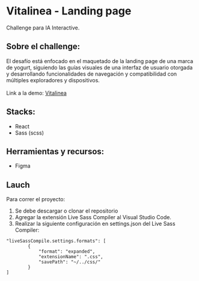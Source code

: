 # Vitalinea - Landing page
Challenge para IA Interactive.

## Sobre el challenge:
El desafío está enfocado en el maquetado de la landing page de una marca de yogurt, siguiendo las guías visuales de una interfaz de usuario otorgada y desarrollando funcionalidades de navegación y compatibilidad con múltiples exploradores y dispositivos.
<br></br>
Link a la demo: [Vitalinea](https://maferjimnez.github.io/landing-page-vitalinea/)

## Stacks:
* React
* Sass (scss)

## Herramientas y recursos:
* Figma

## Lauch
Para correr el proyecto:
1. Se debe descargar o clonar el repositorio
2. Agregar la extensión Live Sass Compiler al Visual Studio Code.
3. Realizar la siguiente configuración en settings.json del Live Sass Compiler:

```
"liveSassCompile.settings.formats": [
		{
			"format": "expanded",
			"extensionName": ".css",
			"savePath": "~/../css/"
		}
]
```
